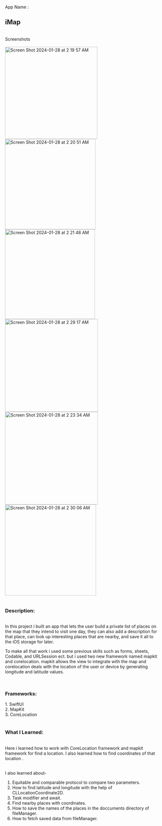 App Name : <br>
<h2>iMap</h2> 
<br>
Screenshots <br>
<br>

<img width="304" alt="Screen Shot 2024-01-28 at 2 19 57 AM" src="https://github.com/A-f-Adib/iMap/assets/109586107/9eae3d26-4f6b-4663-a222-e9330f522297">

<img width="298" alt="Screen Shot 2024-01-28 at 2 20 51 AM" src="https://github.com/A-f-Adib/iMap/assets/109586107/7a3dd211-01c2-47c0-9ffb-9a87f73918bc">

<img width="296" alt="Screen Shot 2024-01-28 at 2 21 48 AM" src="https://github.com/A-f-Adib/iMap/assets/109586107/fd031396-7757-4289-94d4-b761b4b664c1">

<img width="306" alt="Screen Shot 2024-01-28 at 2 29 17 AM" src="https://github.com/A-f-Adib/iMap/assets/109586107/7f08c2d6-38be-4347-b2f1-1aec0feae8b5">

<img width="306" alt="Screen Shot 2024-01-28 at 2 23 34 AM" src="https://github.com/A-f-Adib/iMap/assets/109586107/f49fcfd1-c9c7-47ab-b592-2c9e94fffb94">

<img width="300" alt="Screen Shot 2024-01-28 at 2 30 06 AM" src="https://github.com/A-f-Adib/iMap/assets/109586107/de7893b6-170e-4451-8855-4215237caf84">


<br>
<br>
<h3> Description:</h3> <br>
In this project i built an app that lets the user build a private list of places on the map that they intend to visit one day, they can also add a description for that place, can look up interesting places that are nearby, and save it all to the iOS storage for later.

To make all that work i used some previous skills such as forms, sheets, Codable, and URLSession ect. but i used two new framework named mapkit and corelocation. mapkit allows the view to integrate with the map and corelocation deals with the location of the user or device by generating longitude and latitude values. 

<br>

<h3>Frameworks: </h3>
   1. SwiftUI <br>
   2. MapKit <br>
   3. CoreLocation <br>
   
<br>
<h3> What I Learned:</h3> <br>
Here i learned how to work with CoreLocation framework and mapkit framework for find a location. I also learned how to find coordinates of that location .
<br>

<br> I also learned about-
1. Equitable and comparable protocol to compare two parameters.
2. How to find latitude and longitude with the help of CLLocationCoordinate2D.
3. Task modifier and await.
4. Find nearby places with coordinates.
5. How to save the names of the places in the doccuments directory of fileManager.
6. How to fetch saved data from fileManager.

 
